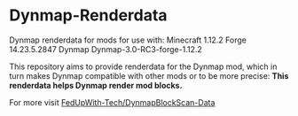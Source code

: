 # Dynmap-Renderdata
Dynmap renderdata for mods for use with:
Minecraft 1.12.2
Forge 14.23.5.2847 Dynmap Dynmap-3.0-RC3-forge-1.12.2

This repository aims to provide renderdata for the Dynmap mod, which in turn makes Dynmap compatible with other mods or to be more precise:
**This renderdata helps Dynmap render mod blocks.**

For more visit [FedUpWith-Tech/DynmapBlockScan-Data](https://github.com/FedUpWith-Tech/DynmapBlockScan-Data)
